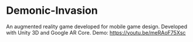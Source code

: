 # Demonic-Invasion
An augmented reality game developed for mobile game design. Developed with Unity 3D and Google AR Core.
Demo: https://youtu.be/meRAoF75Xsc
